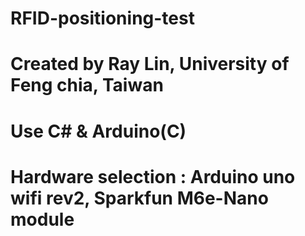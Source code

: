 # RFID-positioning-test
# Created by Ray Lin, University of Feng chia, Taiwan
# Use C# & Arduino(C)
# Hardware selection : Arduino uno wifi rev2, Sparkfun M6e-Nano module
